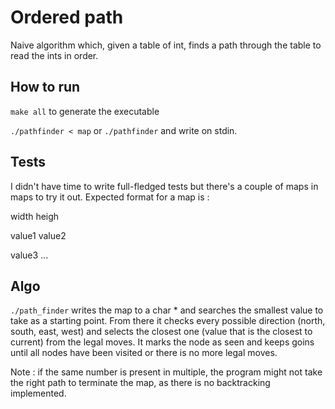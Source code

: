 # Ordered path

Naive algorithm which, given a table of int, finds a path
through the table to read the ints in order.

## How to run

`make all` to generate the executable

`./pathfinder < map` or `./pathfinder` and write on stdin.

## Tests

I didn't have time to write full-fledged tests but there's a
couple of maps in maps to try it out.
Expected format for a map is :

width heigh

value1 value2

value3 ...

## Algo

`./path_finder` writes the map to a char * and searches the smallest
value to take as a starting point.
From there it checks every possible direction (north, south, east, west)
and selects the closest one (value that is the closest to current) from
the legal moves. It marks the node as seen and keeps goins until all nodes
have been visited or there is no more legal moves.

Note : if the same number is present in multiple, the program might not take
the right path to terminate the map, as there is no backtracking implemented.
